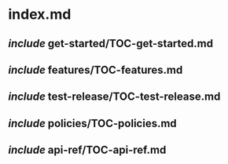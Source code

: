 # index.md

## _include_ get-started/TOC-get-started.md

## _include_ features/TOC-features.md

## _include_ test-release/TOC-test-release.md

## _include_ policies/TOC-policies.md

## _include_ api-ref/TOC-api-ref.md
